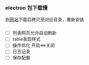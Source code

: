 ### electron 包下载慢
到[网站](https://npm.taobao.org/mirrors/electron/)下载后拷贝至对应目录，重新安装


### 
- [ ] 列表网页允许自动刷新
- [ ] table表现样式
- [ ] 操作优化 开启<=>关闭
- [ ] 日志记录
- [ ] 保存配置